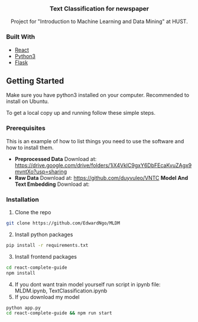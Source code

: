 <!-- PROJECT LOGO -->
<br />
<p align="center">
  <!-- <a href="https://github.com/github_username/repo_name">
    <img src="images/logo.png" alt="Logo" width="80" height="80">
  </a> -->

  <h3 align="center">Text Classification for newspaper</h3>

  <p align="center">
    Project for "Introduction to Machine Learning and Data Mining" at HUST.
    <!-- <br />
    <a href="https://github.com/github_username/repo_name"><strong>Explore the docs »</strong></a>
    <br />
    <br />
    <a href="https://github.com/github_username/repo_name">View Demo</a>
    ·
    <a href="https://github.com/github_username/repo_name/issues">Report Bug</a>
    ·
    <a href="https://github.com/github_username/repo_name/issues">Request Feature</a>
  </p> -->
</p>






### Built With

* [React](https://reactjs.org/)
* [Python3](https://www.python.org/)
* [Flask](https://flask.palletsprojects.com/en/1.1.x/)



<!-- GETTING STARTED -->
## Getting Started


Make sure you have python3 installed on your computer. Recommended to install on Ubuntu.

To get a local copy up and running follow these simple steps.

### Prerequisites

This is an example of how to list things you need to use the software and how to install them.
* **Preprocessed Data**
Download at: https://drive.google.com/drive/folders/1iX4VklC9gxY6DbFEcaKvuZAgx9mvntXo?usp=sharing
* **Raw Data**
Download at: https://github.com/duyvuleo/VNTC
**Model And Text Embedding**
Download at:

### Installation

1. Clone the repo
```sh
git clone https://github.com/EdwardNgo/MLDM
```

2. Install python packages

```sh
pip install -r requirements.txt
```
3. Install frontend packages
```sh
cd react-complete-guide
npm install
```
4. If you dont want train model yourself run script in ipynb file: MLDM.ipynb, TextClassification.ipynb
5. If you download my model
```sh
python app.py
cd react-complete-guide && npm run start
```

